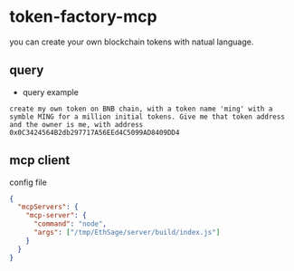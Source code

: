 # token-factory-mcp

you can create your own blockchain tokens with natual language.

## query

* query example

```
create my own token on BNB chain, with a token name 'ming' with a symble MING for a million initial tokens. Give me that token address and the owner is me, with address 0x0C3424564B2db297717A56EEd4C5099AD8409DD4
```

## mcp client

config file
```json
{
  "mcpServers": {
    "mcp-server": {
      "command": "node",
      "args": ["/tmp/EthSage/server/build/index.js"]
    }
  }
}

```
